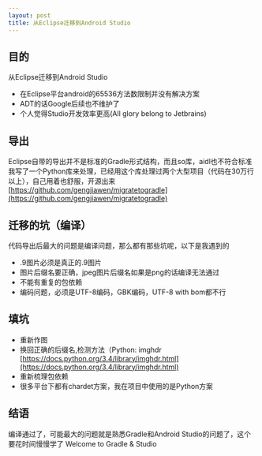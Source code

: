 ```yaml
---
layout: post
title: 从Eclipse迁移到Android Studio
---
```


## 目的
从Eclipse迁移到Android Studio
* 在Eclipse平台android的65536方法数限制并没有解决方案
* ADT的话Google后续也不维护了
* 个人觉得Studio开发效率更高(All glory belong to Jetbrains)

## 导出
Eclipse自带的导出并不是标准的Gradle形式结构，而且so库，aidl也不符合标准
我写了一个Python库来处理，已经用这个库处理过两个大型项目（代码在30万行以上），自己用着也舒服，开源出来
[https://github.com/gengjiawen/migratetogradle](https://github.com/gengjiawen/migratetogradle)

## 迁移的坑（编译）
代码导出后最大的问题是编译问题，那么都有那些坑呢，以下是我遇到的

* .9图片必须是真正的.9图片
* 图片后缀名要正确，jpeg图片后缀名如果是png的话编译无法通过
* 不能有重复的包依赖
* 编码问题，必须是UTF-8编码，GBK编码，UTF-8 with bom都不行

## 填坑
* 重新作图
* 换回正确的后缀名,检测方法（Python: imghdr [https://docs.python.org/3.4/library/imghdr.html](https://docs.python.org/3.4/library/imghdr.html)
* 重新梳理包依赖
* 很多平台下都有chardet方案，我在项目中使用的是Python方案


## 结语
编译通过了，可能最大的问题就是熟悉Gradle和Android Studio的问题了，这个要花时间慢慢学了
Welcome to Gradle & Studio
